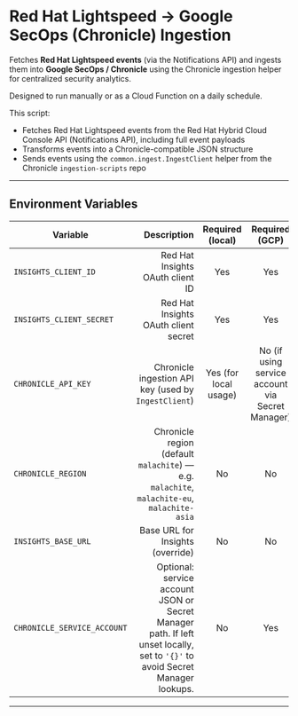 # Red Hat Lightspeed → Google SecOps (Chronicle) Ingestion

Fetches **Red Hat Lightspeed events** (via the Notifications API)  and ingests them into **Google SecOps / Chronicle** using the Chronicle ingestion helper for centralized security analytics.

Designed to run manually or as a Cloud Function on a daily schedule.

This script:
- Fetches Red Hat Lightspeed events from the Red Hat Hybrid Cloud Console API (Notifications API), including full event payloads
- Transforms events into a Chronicle-compatible JSON structure
- Sends events using the `common.ingest.IngestClient` helper from the Chronicle `ingestion-scripts` repo

---

##  Environment Variables

| Variable | Description | Required (local) | Required (GCP) | Secret |
|---|---:|:---:|:---:|:---:|
| `INSIGHTS_CLIENT_ID` | Red Hat Insights OAuth client ID | Yes | Yes | Yes |
| `INSIGHTS_CLIENT_SECRET` | Red Hat Insights OAuth client secret | Yes | Yes | Yes |
| `CHRONICLE_API_KEY` | Chronicle ingestion API key (used by `IngestClient`) | Yes (for local usage) | No (if using service account via Secret Manager) | Yes |
| `CHRONICLE_REGION` | Chronicle region (default `malachite`) — e.g. `malachite`, `malachite-eu`, `malachite-asia` | No | No | No |
| `INSIGHTS_BASE_URL` | Base URL for Insights (override) | No | No | No |
| `CHRONICLE_SERVICE_ACCOUNT` | Optional: service account JSON or Secret Manager path. If left unset locally, set to `'{}'` to avoid Secret Manager lookups. | No | Yes | Yes |

---
